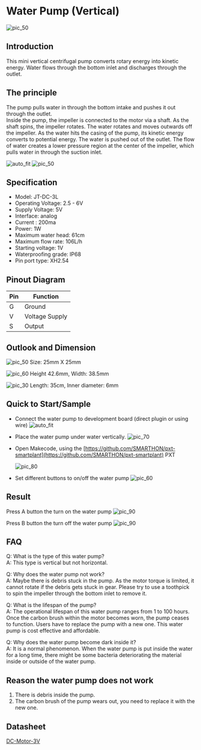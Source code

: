 # Water Pump (Vertical)

![pic_50](images/Water_pump_0.jpg)


## Introduction

This mini vertical centrifugal pump converts rotary energy into kinetic energy. Water flows through the bottom inlet and discharges through the outlet.
<P>


## The principle

The pump pulls water in through the bottom intake and pushes it out through the outlet.<BR>
Inside the pump, the impeller is connected to the motor via a shaft. As the shaft spins, the impeller rotates. The water rotates and moves outwards off the impeller. As the water hits the casing of the pump, its kinetic energy converts to potential energy. The water is pushed out of the outlet. The flow of water creates a lower pressure region at the center of the impeller, which pulls water in through the suction inlet.<P>

![auto_fit](images/Water_pump_1.jpg)
![pic_50](images/Water_pump_2.png)


## Specification

* Model: JT-DC-3L
* Operating Voltage: 2.5 - 6V
* Supply Voltage: 5V
* Interface: analog
* Current : 200ma
* Power: 1W
* Maximum water head: 61cm
* Maximum flow rate: 106L/h
* Starting voltage: 1V
* Waterproofing grade: IP68
* Pin port type: XH2.54


## Pinout Diagram

|Pin|Function|
|--|--|
|G|Ground|
|V|Voltage Supply|
|S|Output|


## Outlook and Dimension

![pic_50](images/Water_pump_3.png)
Size: 25mm X 25mm <P>

![pic_60](images/Water_pump_4.png)
Height 42.6mm, Width: 38.5mm <P>

![pic_30](images/Water_pump_6.jpg)
Length: 35cm, Inner diameter: 6mm


## Quick to Start/Sample

* Connect the water pump to development board (direct plugin or using wire)
![auto_fit](images/Water_pump_7.png)<P>

* Place the water pump under water vertically.
![pic_70](images/Water_pump_8.jpg)<P>

* Open Makecode, using the [https://github.com/SMARTHON/pxt-smartplant](https://github.com/SMARTHON/pxt-smartplant) PXT <P>
![pic_80](images/Water_pump_9.png)<P>

* Set different buttons to on/off the water pump
![pic_60](images/Water_pump_10.png)


## Result

Press A button the turn on the water pump
![pic_90](images/Water_pump_11.jpg)

Press B button the turn off the water pump
![pic_90](images/Water_pump_12.jpg)


## FAQ

Q: What is the type of this water pump? <BR>
A: This type is vertical but not horizontal. <p>

Q: Why does the water pump not work? <BR>
A: Maybe there is debris stuck in the pump. As the motor torque is limited, it cannot rotate if the debris gets stuck in gear. Please try to use a toothpick to spin the impeller through the bottom inlet to remove it. <p>

Q: What is the lifespan of the pump? <BR>
A: The operational lifespan of this water pump ranges from 1 to 100 hours. Once the carbon brush within the motor becomes worn, the pump ceases to function. Users have to replace the pump with a new one. This water pump is cost effective and affordable. <p>

Q: Why does the water pump become dark inside it? <BR>
A: It is a normal phenomenon. When the water pump is put inside the water for a long time, there might be some bacteria deteriorating the material inside or outside of the water pump. <p>

## Reason the water pump does not work

1. There is debris inside the pump.
2. The carbon brush of the pump wears out, you need to replace it with the new one.


## Datasheet

[DC-Motor-3V](https://m.eleparts.co.kr/data/goods_attach/202207/good-pdf-11902681-1.pdf)
